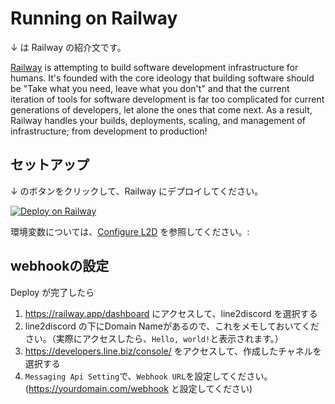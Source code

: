 # Running on Railway

↓ は Railway の紹介文です。

[Railway](https://railway.app/) is attempting to build software development infrastructure for humans. It's founded with the core ideology that building software should be "Take what you need, leave what you don't" and that the current iteration of tools for software development is far too complicated for current generations of developers, let alone the ones that come next. As a result, Railway handles your builds, deployments, scaling, and management of infrastructure; from development to production!

## セットアップ

↓ のボタンをクリックして、Railway にデプロイしてください。

[![Deploy on Railway](https://railway.app/button.svg)](https://railway.app/new/template/rvH-WB&referralCode=l7uav7)

環境変数については、[Configure L2D](../quickstart.ja.md#構成) を参照してください。:

## webhookの設定

Deploy が完了したら
1. https://railway.app/dashboard にアクセスして、line2discord を選択する
2. line2discord の下にDomain Nameがあるので、これをメモしておいてください。（実際にアクセスしたら、`Hello, world!`と表示されます。）
3. https://developers.line.biz/console/ をアクセスして、作成したチャネルを選択する
4. `Messaging Api Setting`で、`Webhook URL`を設定してください。(https://yourdomain.com/webhook と設定してください)
